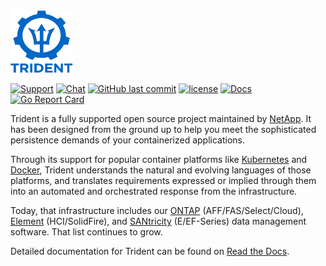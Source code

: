 <img src="logo/trident.png" alt="NetApp Trident" width="100" height="100">

[![Support](https://img.shields.io/badge/support-official-0067C5.svg)](http://mysupport.netapp.com/info/web/ECMLP2619434.html)
[![Chat](https://img.shields.io/badge/chat-slack-4C9689.svg)](http://netapp.io/slack/)
[![GitHub last commit](https://img.shields.io/github/last-commit/netapp/trident.svg)](https://github.com/NetApp/trident/commits)
[![license](https://img.shields.io/github/license/netapp/trident.svg)](LICENSE)
[![Docs](https://readthedocs.org/projects/netapp-trident/badge/?version=latest)](https://netapp-trident.readthedocs.io)
[![Go Report Card](https://goreportcard.com/badge/github.com/netapp/trident)](https://goreportcard.com/report/github.com/netapp/trident)

Trident is a fully supported open source project maintained by [NetApp](https://www.netapp.com). It has been designed
from the ground up to help you meet the sophisticated persistence demands of your containerized applications.

Through its support for popular container platforms like [Kubernetes](https://kubernetes.io) and
[Docker](https://docker.com), Trident understands the natural and evolving languages of those platforms, and
translates requirements expressed or implied through them into an automated and orchestrated response from the
infrastructure.

Today, that infrastructure includes our [ONTAP](https://www.netapp.com/us/products/data-management-software/ontap.aspx)
(AFF/FAS/Select/Cloud), [Element](https://www.netapp.com/us/products/data-management-software/element-os.aspx)
(HCI/SolidFire), and [SANtricity](https://www.netapp.com/us/products/data-management-software/santricity-os.aspx)
(E/EF-Series) data management software. That list continues to grow.

Detailed documentation for Trident can be found on [Read the Docs](https://netapp-trident.readthedocs.io).
